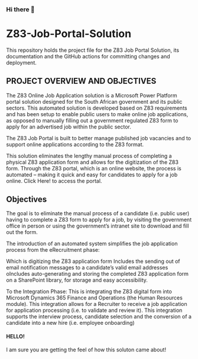 ### Hi there 👋

<!--
**TG788/TG788** is a ✨ _special_ ✨ repository because its `README.md` (this file) appears on your GitHub profile.

Here are some ideas to get you started:

- 🔭 I’m currently working on ...
- 🌱 I’m currently learning ...
- 👯 I’m looking to collaborate on ...
- 🤔 I’m looking for help with ...
- 💬 Ask me about ...
- 📫 How to reach me: ...
- 😄 Pronouns: ...
- ⚡ Fun fact: ...
-->

# Z83-Job-Portal-Solution

This repository holds the project file for the Z83 Job Portal Solution, its documentation and the GitHub actions for committing changes and deployment.

## PROJECT OVERVIEW AND OBJECTIVES

The Z83 Online Job Application solution is a Microsoft Power Platform portal solution designed for the South African government and its public sectors. This automated solution is developed based on Z83 requirements and has been setup to enable public users to make online job applications, as opposed to manually filling out a government regulated Z83 form to apply for an advertised job within the public sector. 

The Z83 Job Portal is built to better manage published job vacancies and to support online applications according to the Z83 format.

This solution eliminates the lengthy manual process of completing a physical Z83 application form and allows for the digitization of the Z83 form. Through the Z83 portal, which is an online website, the process is automated – making it quick and easy for candidates to apply for a job online. Click Here! to access the portal. 

## Objectives
The goal is to eliminate the manual process of a candidate (i.e. public user) having to complete a Z83 form to apply for a job, by visiting the government office in person or using the government’s intranet site to download and fill out the form. 

The introduction of an automated system simplifies the job application process from the eRecruitment phase: 

Which is digitizing the Z83 application form
Includes the sending out of email notification messages to a candidate’s valid email addresses
oIncludes auto-generating and storing the completed Z83 application form on a SharePoint library, for storage and easy accessibility.  

To the Integration Phase:
This is integrating the Z83 digital form into Microsoft Dynamics 365 Finance and Operations (the Human Resources module). 
This integration allows for a Recruiter to receive a job application for application processing (i.e. to validate and review it).
This integration supports the interview process, candidate selection and the conversion of a candidate into a new hire (i.e. employee onboarding)

 


#### **HELLO!**

I am sure you are getting the feel of how this soluton came about!


